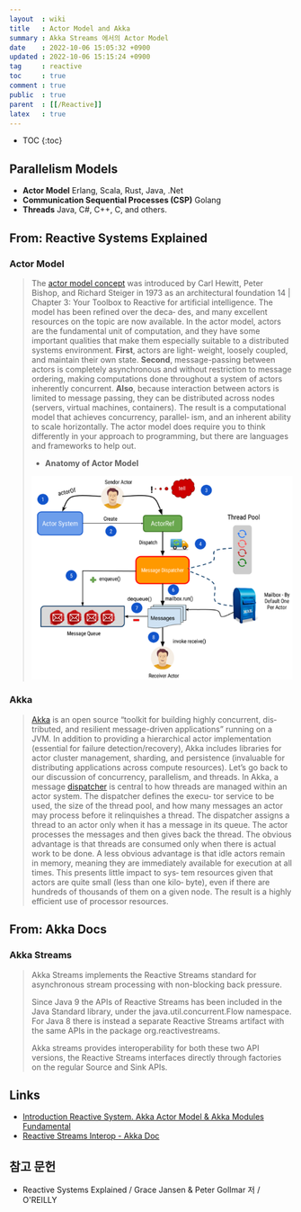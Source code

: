 ```yaml
---
layout  : wiki
title   : Actor Model and Akka
summary : Akka Streams 에서의 Actor Model
date    : 2022-10-06 15:05:32 +0900
updated : 2022-10-06 15:15:24 +0900
tag     : reactive
toc     : true
comment : true
public  : true
parent  : [[/Reactive]]
latex   : true
---
```

* TOC
{:toc}

## Parallelism Models

- __Actor Model__ Erlang, Scala, Rust, Java, .Net
- __Communication Sequential Processes (CSP)__ Golang
- __Threads__  Java, C#, C++, C, and others.

## From: Reactive Systems Explained

### Actor Model

> The [actor model concept](https://dl.acm.org/doi/10.5555/1624775.1624804) was introduced by Carl Hewitt, Peter
Bishop, and Richard Steiger in 1973 as an architectural foundation
14 | Chapter 3: Your Toolbox to Reactive
for artificial intelligence. The model has been refined over the deca‐
des, and many excellent resources on the topic are now available.
In the actor model, actors are the fundamental unit of computation,
and they have some important qualities that make them especially
suitable to a distributed systems environment. __First__, actors are light‐
weight, loosely coupled, and maintain their own state. __Second__,
message-passing between actors is completely asynchronous and
without restriction to message ordering, making computations done
throughout a system of actors inherently concurrent. __Also__, because
interaction between actors is limited to message passing, they can be
distributed across nodes (servers, virtual machines, containers). The
result is a computational model that achieves concurrency, parallel‐
ism, and an inherent ability to scale horizontally.
The actor model does require you to think differently in your
approach to programming, but there are languages and frameworks
to help out.
> 
> - __Anatomy of Actor Model__
>
> ![](/resource/wiki/reactive-actor-model/actor.png)

### Akka

> [Akka](https://akka.io/) is an open source “toolkit for building highly concurrent, dis‐
tributed, and resilient message-driven applications” running on a
JVM. In addition to providing a hierarchical actor implementation
(essential for failure detection/recovery), Akka includes libraries for
actor cluster management, sharding, and persistence (invaluable for
distributing applications across compute resources).
Let’s go back to our discussion of concurrency, parallelism, and
threads. In Akka, a message [dispatcher](https://doc.akka.io/docs/akka/current/dispatchers.html#introduction) is central to how threads are
managed within an actor system. The dispatcher defines the execu‐
tor service to be used, the size of the thread pool, and how many
messages an actor may process before it relinquishes a thread. The
dispatcher assigns a thread to an actor only when it has a message in
its queue. The actor processes the messages and then gives back the
thread. The obvious advantage is that threads are consumed only
when there is actual work to be done. A less obvious advantage is
that idle actors remain in memory, meaning they are immediately
available for execution at all times. This presents little impact to sys‐
tem resources given that actors are quite small (less than one kilo‐
byte), even if there are hundreds of thousands of them on a given
node. The result is a highly efficient use of processor resources.
 
## From: Akka Docs

### Akka Streams

> Akka Streams implements the Reactive Streams standard for asynchronous stream processing with non-blocking back pressure.
>
> Since Java 9 the APIs of Reactive Streams has been included in the Java Standard library, under the java.util.concurrent.Flow namespace. For Java 8 there is instead a separate Reactive Streams artifact with the same APIs in the package org.reactivestreams.
>
> Akka streams provides interoperability for both these two API versions, the Reactive Streams interfaces directly through factories on the regular Source and Sink APIs. 

## Links

- [Introduction Reactive System. Akka Actor Model & Akka Modules Fundamental](https://www.linkedin.com/pulse/introduction-reactive-system-akka-actor-model-modules-oluwaseyi-otun/)
- [Reactive Streams Interop - Akka Doc](https://doc.akka.io/docs/akka/current/stream/reactive-streams-interop.html)

## 참고 문헌

- Reactive Systems Explained / Grace Jansen & Peter Gollmar 저 / O'REILLY